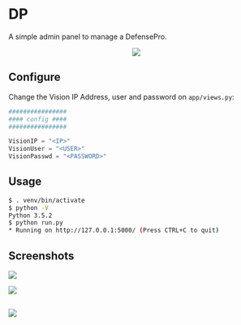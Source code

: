 # DP
A simple admin panel to manage a DefensePro.

<p align="center">
  <img src="https://raw.githubusercontent.com/alexfrancow/DP/master/PoC/dp.jpg">
</p>

## Configure
Change the Vision IP Address, user and password on ```app/views.py```:

```python
################
#### config ####
################

VisionIP = "<IP>"
VisionUser = "<USER>"
VisionPasswd = "<PASSWORD>"
```

## Usage

```bash
$ . venv/bin/activate
$ python -V
Python 3.5.2
$ python run.py
* Running on http://127.0.0.1:5000/ (Press CTRL+C to quit)
```

## Screenshots

<kbd><img src="https://raw.githubusercontent.com/alexfrancow/DP/master/PoC/4.png" /></kbd>

<kbd><img src="https://raw.githubusercontent.com/alexfrancow/DP/master/PoC/5.png" /></kbd>

<kbd><img src="https://raw.githubusercontent.com/alexfrancow/DP/master/PoC/7.png" /></kbd>
---
